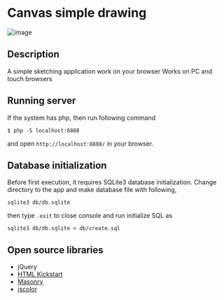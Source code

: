 # Canvas simple drawing
![image](https://cloud.githubusercontent.com/assets/12454556/14765454/779c9fc0-0a1c-11e6-8648-c83dce97024a.png)

## Description
A simple sketching application work on your browser
Works on PC and touch browsers

## Running server
If the system has php, then run following command

```
$ php -S localhost:8888
```
and open `http://localhost:8888/` in your browser.

## Database initialization
Before first execution, it requires SQLite3 database initialization.
Change directory to the app and make database file with following,

```
sqlite3 db/db.sqlite
```

then type `.exit` to close console and run initialize SQL as

```
sqlite3 db/db.sqlite < db/create.sql
```

## Open source libraries
- jQuery
- [HTML Kickstart](https://github.com/joshuagatcke/HTML-KickStart)
- [Masonry](https://github.com/desandro/masonry)
- [jscolor](http://jscolor.com/)

